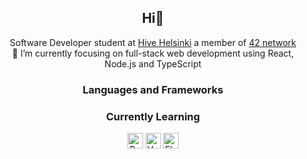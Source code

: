 
<h2 align="center"> Hi👋 </h2>

<p align="center"> Software Developer student at <a href="https://www.hive.fi/en/">Hive Helsinki</a> a member of <a href="[https://www.hive.fi/en/](https://42.fr/en/what-is-42/42-program-explained/)">42 network</a>
</br>
🔭 I’m currently focusing on full-stack web development using React, Node.js and TypeScript
</p>

<h3 align="center"> Languages and Frameworks </h3>

<h3 align="center"> Currently Learning </h3>
<div align="center">
	<img height="25" src="https://img.shields.io/badge/python-3670A0?style=for-the-badge&logo=python&logoColor=white" alt="Python" title="Python" />
	<img height="25" src="https://img.shields.io/badge/Vue.js-4FC08D.svg?style=for-the-badge&logo=vuedotjs&logoColor=white" alt="Vue" title="Vue" />
	<img height="25" src="https://user-images.githubusercontent.com/25181517/183423775-2276e25d-d43d-4e58-890b-edbc88e915f7.png" alt="Flask" title="Flask" />
</div>

<!--
**KaomN/KaomN** is a ✨ _special_ ✨ repository because its `README.md` (this file) appears on your GitHub profile.

Here are some ideas to get you started:

- 🔭 I’m currently working on ...
- 🌱 I’m currently learning ...
- 👯 I’m looking to collaborate on ...
- 🤔 I’m looking for help with ...
- 💬 Ask me about ...
- 📫 How to reach me: ...
- 😄 Pronouns: ...
- ⚡ Fun fact: ...
-->
